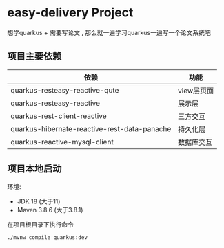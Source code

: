 # easy-delivery Project

想学quarkus + 需要写论文 , 那么就一遍学习quarkus一遍写一个论文系统吧

## 项目主要依赖

| 依赖                                           | 功能      |
|----------------------------------------------|---------|
| quarkus-resteasy-reactive-qute               | view层页面 |
| quarkus-resteasy-reactive                    | 展示层     |
| quarkus-rest-client-reactive                 | 三方交互    |
| quarkus-hibernate-reactive-rest-data-panache | 持久化层    |
| quarkus-reactive-mysql-client                | 数据库交互   |
## 项目本地启动
环境:

- JDK 18 (大于11)
- Maven 3.8.6 (大于3.8.1)

在项目根目录下执行命令
```shell script
./mvnw compile quarkus:dev
```
